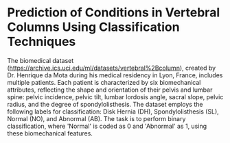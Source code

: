 # Prediction of Conditions in Vertebral Columns Using Classification Techniques
The biomedical dataset (https://archive.ics.uci.edu/ml/datasets/vertebral%2Bcolumn), created by Dr. Henrique da Mota during his medical residency in Lyon, France, includes multiple patients. Each patient is characterized by six biomechanical attributes, reflecting the shape and orientation of their pelvis and lumbar spine: pelvic incidence, pelvic tilt, lumbar lordosis angle, sacral slope, pelvic radius, and the degree of spondylolisthesis. The dataset employs the following labels for classification: Disk Hernia (DH), Spondylolisthesis (SL), Normal (NO), and Abnormal (AB). The task is to perform binary classification, where 'Normal' is coded as 0 and 'Abnormal' as 1, using these biomechanical features.
